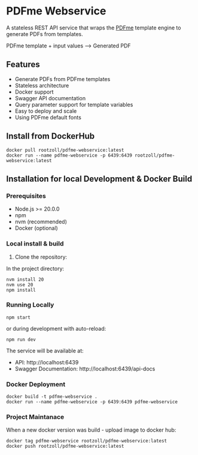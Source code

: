 # PDFme Webservice

A stateless REST API service that wraps the [PDFme](https://pdfme.com/) template engine to generate PDFs from templates.

PDFme template + input values --> Generated PDF 

## Features

- Generate PDFs from PDFme templates
- Stateless architecture
- Docker support
- Swagger API documentation
- Query parameter support for template variables
- Easy to deploy and scale
- Using PDFme default fonts

## Install from DockerHub

```
docker pull rootzoll/pdfme-webservice:latest
docker run --name pdfme-webservice -p 6439:6439 rootzoll/pdfme-webservice:latest
```

## Installation for local Development & Docker Build

### Prerequisites

- Node.js >= 20.0.0
- npm
- nvm (recommended)
- Docker (optional)

### Local install & build

1. Clone the repository:

In the project directory:

```
nvm install 20
nvm use 20
npm install
```

### Running Locally

```
npm start
```

or during development with auto-reload:

```
npm run dev
```

The service will be available at:

- API: http://localhost:6439
- Swagger Documentation: http://localhost:6439/api-docs

### Docker Deployment

```
docker build -t pdfme-webservice .
docker run --name pdfme-webservice -p 6439:6439 pdfme-webservice
```

### Project Maintanace

When a new docker version was build - upload image to docker hub:

```
docker tag pdfme-webservice rootzoll/pdfme-webservice:latest
docker push rootzoll/pdfme-webservice:latest
```
